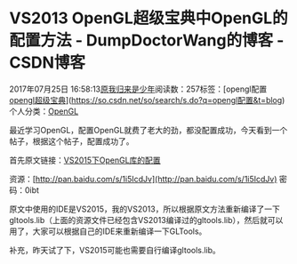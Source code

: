 # VS2013 OpenGL超级宝典中OpenGL的配置方法 - DumpDoctorWang的博客 - CSDN博客





2017年07月25日 16:58:13[原我归来是少年](https://me.csdn.net/DumpDoctorWang)阅读数：257标签：[opengl配置																[opengl超级宝典](https://so.csdn.net/so/search/s.do?q=opengl超级宝典&t=blog)](https://so.csdn.net/so/search/s.do?q=opengl配置&t=blog)
个人分类：[OpenGL](https://blog.csdn.net/DumpDoctorWang/article/category/7052568)








最近学习OpenGL，配置OpenGL就费了老大的劲，都没配置成功，今天看到一个帖子，根据这个帖子，配置成功了。

首先原文链接：[VS2015下OpenGL库的配置](http://www.cnblogs.com/zpcdbky/p/6724772.html)

资源：[http://pan.baidu.com/s/1i5IcdJv](http://pan.baidu.com/s/1i5IcdJv) 密码：0ibt

原文中使用的IDE是VS2015，我的VS2013，所以根据原文方法重新编译了一下gltools.lib（上面的资源文件已经包含VS2013编译过的gltools.lib），然后就可以用了，大家可以根据自己的IDE来重新编译一下GLTools。

补充，昨天试了下，VS2015可能也需要自行编译gltools.lib。




